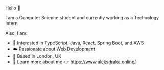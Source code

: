 Hello 👋

I am a Computer Science student and currently working as a Technology Intern

Also, I am:
-  🚀 Interested in TypeScript, Java, React, Spring Boot, and AWS
-  ☁️ Passionate about Web Development
-  📍 Based in London, UK
-  📃 Learn more about me 👉 https://www.aleksdraka.online/

